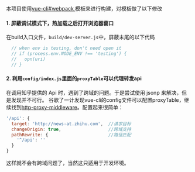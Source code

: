 本项目使用[vue-cli#webpack ](https://github.com/vuejs-templates/webpack)模板来进行构建，对模板做了以下修改

#### 1. 屏蔽调试模式下，热加载之后打开浏览器窗口

在build入口文件，`build/dev-server.js`中，屏蔽末尾的以下代码
``` js
  // when env is testing, don't need open it
  // if (process.env.NODE_ENV !== 'testing') {
  //   opn(uri)
  // }
```

#### 2. 利用`config/index.js`里面的`proxyTable`可以代理转发api
在调用知乎提供的 Api 时，遇到了跨域的问题。于是尝试使用 jsonp 来解决，但是发现并不可行。
谷歌了一计发现vue-cli的config文件可以配置proxyTable，继续找到[http-proxy-middleware](https://github.com/chimurai/http-proxy-middleware)。配置起来很简单：

``` js
'/api': {
  target: 'http://news-at.zhihu.com',  //请求目标
  changeOrigin: true,                  //跨域支持
  pathRewrite: {                       //路径匹配
    '^/api': ''
  }
}
```

这样就不会有跨域问题了，当然这只适用于开发环境。

